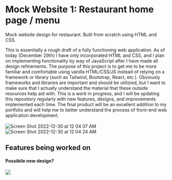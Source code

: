 # Mock Website 1: Restaurant home page / menu


Mock website design for restaurant. Built from scratch using HTML and CSS.


This is essentially a rough draft of a fully functioning web application. As of today (December 29th) I have only incorporated HTML and CSS, and I plan on implementing functionality by way of JavaScript after I have made all design refinements.
The purpose of this project is to get me to be more familiar and comfortable using vanilla HTML/CSS/JS instead of relying on a framework or library (such as Tailwind, Bootstrap, React, etc.). Obviously frameworks and libraries are important and should be utilizied, but I want to make sure that I actually understand the material that these outside resources help aid with. This is a work in progress, and I will be updating this repository regularly with new features, designs, and improvements implemented each time. The final product will be an excellent addition to my portfolio and will help me to better understand the process of front-end web application development.
<br>
<br>
![Screen Shot 2022-12-30 at 12 04 07 AM](https://user-images.githubusercontent.com/90480945/210036842-860a7e22-c0de-4912-b031-062efe5ccd76.png)
![Screen Shot 2022-12-30 at 12 04 24 AM](https://user-images.githubusercontent.com/90480945/210036851-b86354a5-db1b-45b6-a9d0-cea3e481edb8.png)


<h2>Features being worked on</h2>

<h4>Possibile new design?</h4>
<img src="![Screen Shot 2023-04-15 at 10 23 27 PM](https://user-images.githubusercontent.com/90480945/232262926-ff653c57-16cb-4bb9-b947-2b2784dc1509.png)">

